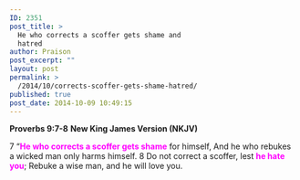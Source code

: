 ```yaml
---
ID: 2351
post_title: >
  He who corrects a scoffer gets shame and
  hatred
author: Praison
post_excerpt: ""
layout: post
permalink: >
  /2014/10/corrects-scoffer-gets-shame-hatred/
published: true
post_date: 2014-10-09 10:49:15
---
```

<strong>Proverbs 9:7-8</strong>
<strong> New King James Version (NKJV)</strong>

7 “<span style="color: #ff00ff;"><strong>He who corrects a scoffer gets shame</strong></span> for himself,
And he who rebukes a wicked man only harms himself.
8 Do not correct a scoffer, lest <span style="color: #ff00ff;"><strong>he hate you</strong></span>;
Rebuke a wise man, and he will love you.